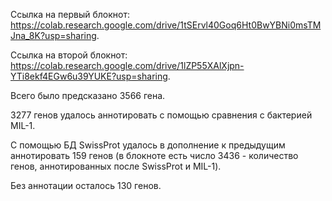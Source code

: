 Ссылка на первый блокнот: https://colab.research.google.com/drive/1tSErvl40Goq6Ht0BwYBNi0msTMJna_8K?usp=sharing.

Ссылка на второй блокнот: https://colab.research.google.com/drive/1lZP55XAlXjpn-YTi8ekf4EGw6u39YUKE?usp=sharing.


Всего было предсказано 3566 гена.

3277 генов удалось аннотировать с помощью сравнения с бактерией MIL-1.

С помощью БД SwissProt удалось в дополнение к предыдущим аннотировать 159 генов (в блокноте есть число 3436 - количество генов, аннотированных после SwissProt и MIL-1).

Без аннотации осталось 130 генов.